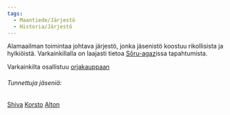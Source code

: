 ```yaml
---
tags:
  - Maantiede/Järjestö
  - Historia/Järjestö
---
```

Alamaailman toimintaa johtava järjestö, jonka jäsenistö koostuu rikollisista ja hylkiöistä.
Varkainkillalla on laajasti tietoa [Sôru-agaz](Sôru-agaz.md)issa tapahtumista.

Varkainkilta osallistuu [orjakauppaan](Orjakauppa)

###### Tunnettuja jäseniä:
[Shiva](Shiva.md)
[Korsto](Korsto)
[Alton](Alton)
